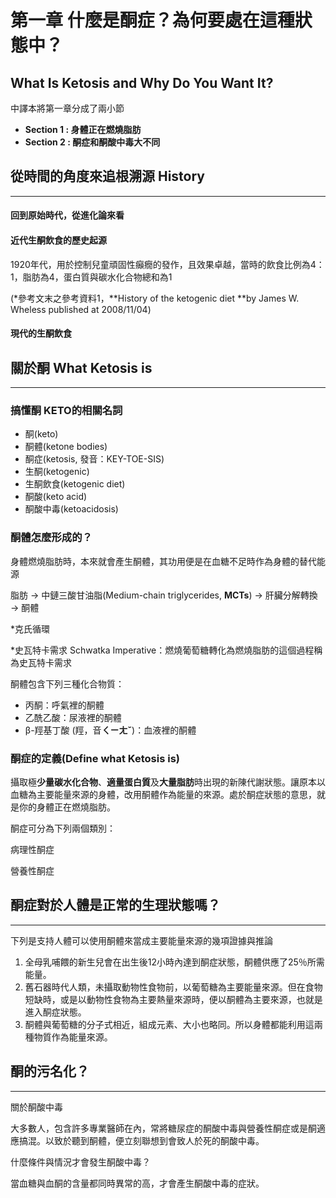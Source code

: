 # 第一章 什麼是酮症？為何要處在這種狀態中？

## What Is Ketosis and Why Do You Want It?

中譯本將第一章分成了兩小節

* **Section 1 : 身體正在燃燒脂肪**
* **Section 2 : 酮症和酮酸中毒大不同**

## 從時間的角度來追根溯源 History

---

#### 回到原始時代，從進化論來看

#### 近代**生酮飲食的歷史起源**

1920年代，用於控制兒童頑固性癲癇的發作，且效果卓越，當時的飲食比例為4：1，脂肪為4，蛋白質與碳水化合物總和為1

\(\*參考文末之參考資料1，**History of the ketogenic diet **by James W. Wheless published at 2008/11/04\)

#### 現代的生酮飲食

## 關於酮 What Ketosis is

---

### **搞懂酮 KETO的相關名詞**

* 酮\(keto\)
* 酮體\(ketone bodies\)
* 酮症\(ketosis, 發音：KEY-TOE-SIS\)
* 生酮\(ketogenic\)
* 生酮飲食\(ketogenic diet\)
* 酮酸\(keto acid\)
* 酮酸中毒\(ketoacidosis\)

### 酮體怎麼形成的？

身體燃燒脂肪時，本來就會產生酮體，其功用便是在血糖不足時作為身體的替代能源

脂肪 → 中鏈三酸甘油脂\(Medium-chain triglycerides, **MCTs**\) → 肝臟分解轉換 → 酮體

\*克氏循環

\*史瓦特卡需求 Schwatka Imperative：燃燒葡萄糖轉化為燃燒脂肪的這個過程稱為史瓦特卡需求

酮體包含下列三種化合物質：

* 丙酮：呼氣裡的酮體
* 乙酰乙酸：尿液裡的酮體
* β-羥基丁酸 \(羥，音**ㄑㄧㄤˇ**\)：血液裡的酮體

### **酮症的定義\(**Define what Ketosis is**\)**

攝取極**少量碳水化合物**、**適量蛋白質**及**大量脂肪**時出現的新陳代謝狀態。讓原本以血糖為主要能量來源的身體，改用酮體作為能量的來源。處於酮症狀態的意思，就是你的身體正在燃燒脂肪。

酮症可分為下列兩個類別：

病理性酮症

營養性酮症

## 酮症對於人體是正常的生理狀態嗎？

---

下列是支持人體可以使用酮體來當成主要能量來源的幾項證據與推論

1. 全母乳哺餵的新生兒會在出生後12小時內達到酮症狀態，酮體供應了25％所需能量。
2. 舊石器時代人類，未攝取動物性食物前，以葡萄糖為主要能量來源。但在食物短缺時，或是以動物性食物為主要熱量來源時，便以酮體為主要來源，也就是進入酮症狀態。
3. 酮體與葡萄糖的分子式相近，組成元素、大小也略同。所以身體都能利用這兩種物質作為能量來源。

## 酮的污名化？

---

關於酮酸中毒

大多數人，包含許多專業醫師在內，常將糖尿症的酮酸中毒與營養性酮症或是酮適應搞混。以致於聽到酮體，便立刻聯想到會致人於死的酮酸中毒。

什麼條件與情況才會發生酮酸中毒？

當血糖與血酮的含量都同時異常的高，才會產生酮酸中毒的症狀。

## 



